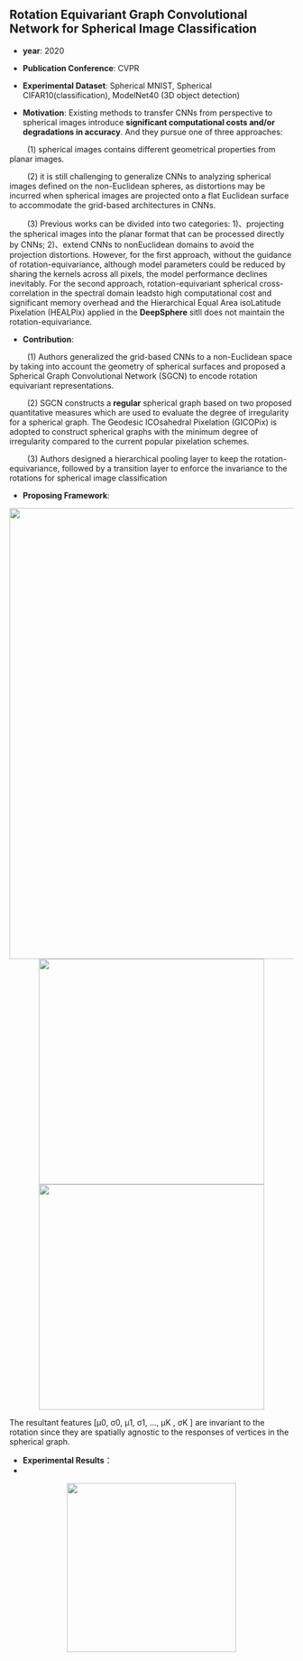 ## Rotation Equivariant Graph Convolutional Network for Spherical Image Classification

- **year**: 2020

- **Publication Conference**: CVPR

- **Experimental Dataset**:  Spherical MNIST, Spherical CIFAR10(classification), ModelNet40 (3D object detection)

- **Motivation**:
Existing methods to transfer CNNs from perspective to spherical images introduce **significant computational costs and/or degradations in accuracy**. And they pursue one of three approaches:

&nbsp; &nbsp; &nbsp; &nbsp; (1) spherical images contains different geometrical properties from planar images.

&nbsp; &nbsp; &nbsp; &nbsp; (2) it is still challenging to generalize CNNs to analyzing spherical images defined on the non-Euclidean spheres, as distortions may be incurred when spherical images are projected onto a flat Euclidean surface to accommodate the grid-based architectures in CNNs.

&nbsp; &nbsp; &nbsp; &nbsp; (3) Previous works can be divided into two categories: 1)、projecting the spherical images into the planar format that can be processed directly by CNNs; 2)、extend CNNs to nonEuclidean domains to avoid the projection distortions. However, for the first approach, without the guidance of rotation-equivariance, although model parameters could be reduced by sharing the kernels across all pixels, the model performance declines inevitably. For the second approach, rotation-equivariant spherical cross-correlation in the spectral domain leadsto high computational cost and significant memory overhead and the Hierarchical Equal Area isoLatitude Pixelation (HEALPix) applied in the **DeepSphere** sitll does not maintain the rotation-equivariance.

- **Contribution**:

&nbsp; &nbsp; &nbsp; &nbsp; (1) Authors generalized the grid-based CNNs to a non-Euclidean space by taking into account the geometry of spherical surfaces and proposed a Spherical Graph Convolutional Network (SGCN) to encode rotation equivariant representations.

&nbsp; &nbsp; &nbsp; &nbsp; (2) SGCN constructs a **regular** spherical graph based on two proposed quantitative measures which are used to evaluate the degree of irregularity for a spherical graph. The Geodesic ICOsahedral Pixelation (GICOPix) is adopted to construct spherical graphs with the minimum degree of irregularity compared to the current popular pixelation schemes.

&nbsp; &nbsp; &nbsp; &nbsp; (3) Authors designed a hierarchical pooling layer to keep the rotation-equivariance, followed by a transition layer to enforce the invariance to the rotations for spherical image classification

- **Proposing Framework**:

<div align=center>
<img src="https://github.com/VLISLAB/360-DL-Survey/blob/main/Images/SGCNstructure.png" width="800"/>
</div>

<div align=center>
<img src="https://github.com/VLISLAB/360-DL-Survey/blob/main/Images/SGCN_pooling.png" width="400"/><img src="https://github.com/VLISLAB/360-DL-Survey/blob/main/Images/SGCN_graph.png" width="400"/>
</div>

The resultant features [μ0, σ0, μ1, σ1, ..., μK , σK ] are invariant to the rotation since they are spatially agnostic to the responses of vertices in the spherical graph.

- **Experimental Results**：
- 
<div align=center>
<img src="https://github.com/VLISLAB/360-DL-Survey/blob/main/Images/SGCN_result.png" width="300",heigh = "600">
</div>

